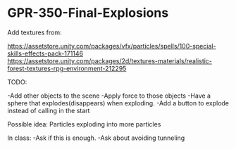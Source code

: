 # GPR-350-Final-Explosions

Add textures from:

https://assetstore.unity.com/packages/vfx/particles/spells/100-special-skills-effects-pack-171146 
https://assetstore.unity.com/packages/2d/textures-materials/realistic-forest-textures-rpg-environment-212295 


TODO: 

-Add other objects to the scene
-Apply force to those objects 
-Have a sphere that explodes(disappears) when exploding. 
-Add a button to explode instead of calling in the start


Possible idea: Particles exploding into more particles


In class: 
-Ask if this is enough.
-Ask about avoiding tunneling


